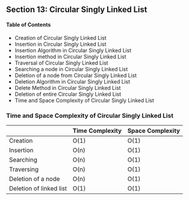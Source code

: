 ## Section 13: Circular Singly Linked List

#### Table of Contents
- Creation of Circular Singly Linked List
- Insertion in Circular Singly Linked List
- Insertion Algorithm in Circular Singly Linked List
- Insertion method in Circular Singly Linked List
- Traversal of Circular Singly Linked List
- Searching a node in Circular Singly Linked List
- Deletion of a node from Circular Singly Linked List
- Deletion Algorithm in Circular Singly Linked List
- Delete Method in Circular Singly Linked List
- Deletion of entire Circular Singly Linked List
- Time and Space Complexity of Circular Singly Linked List


### Time and Space Complexity of Circular Singly Linked List
|                         | Time Complexity  | Space Complexity |
|-------------------------|------------------|------------------|
| Creation                | O(1)             | O(1)             |
| Insertion               | O(n)             | O(1)             |
| Searching               | O(n)             | O(1)             |
| Traversing              | O(n)             | O(1)             |
| Deletion of a node      | O(n)             | O(1)             |
| Deletion of linked list | O(1)             | O(1)             |